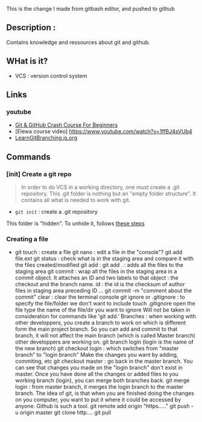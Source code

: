 
This is the change I made from gitbash editor, and pushed to github
## Description : 
Contains knowledge and ressources about git and github.

## WHat is it?
  * VCS : version control system
## Links

### youtube 
  * [Git & GitHub Crash Course For Beginners](https://www.youtube.com/watch?v=SWYqp7iY_Tc)
  * [Elewa course video] https://www.youtube.com/watch?v=1ffBJ4sVUb4
  * [LearnGitBranching.js.org](http://learngitbranching.js.org/)

## Commands
### [init] Create a git repo

>In order to do VCS in a working directory, one must create a .git repository. This .git folder is nothing but an "empty folder structure". It contains all what is needed to work with git.

 * `git init` : create a .git repository

This folder is "hidden". To unhide it, follows [these steps]()

### Creating a file
 * git touch : create a file
git nano : edit a file in the "console"?
git add file.ext
git status : check what is in the staging area and compare it with the files created/modified
git add :
git add . : adds all the files to the staging area
git commit : wrap all the files in the staging area in a commit object. It attaches an ID and two labels to that object : the checkout and the branch name.
id : the id is the checksum of
author
files in staging area
preceding ID
...
git commit -m "comment about the commit"
clear : clear the terminal console
git ignore or .gitignore : to specify the file/folder we don't want to include
touch .gitignore
open the file
type the name of the file/dir you want to ignore
Will not be taken in consideration for commands like 'git add.'
Branches : when working with other developpers, you create a branch to work on which is different form the main project branch. So you can add and commit to that branch, it will not affect the main branch (which is called Master branch) other developpers are working on.
git branch login (login is the name of the new branch)
git checkout login : which switches from "master branch" to "login branch"
Make the changes you want by adding, commiting, etc
git checkout master : go back in the master branch. You can see that changes you made on the "login branch" don't exist in master. Once you have done all the changes or added files to you working branch (login), you can merge both branches back.
git merge login : from master branch, it merges the login branch to the master branch.
The idea of git, is that when you are finished doing the changes on you computer, you want to put it where it could be accessed by anyone. Github is such a tool.
git remote add origin "https....."
git push -u origin master
git clone http....
git pull
